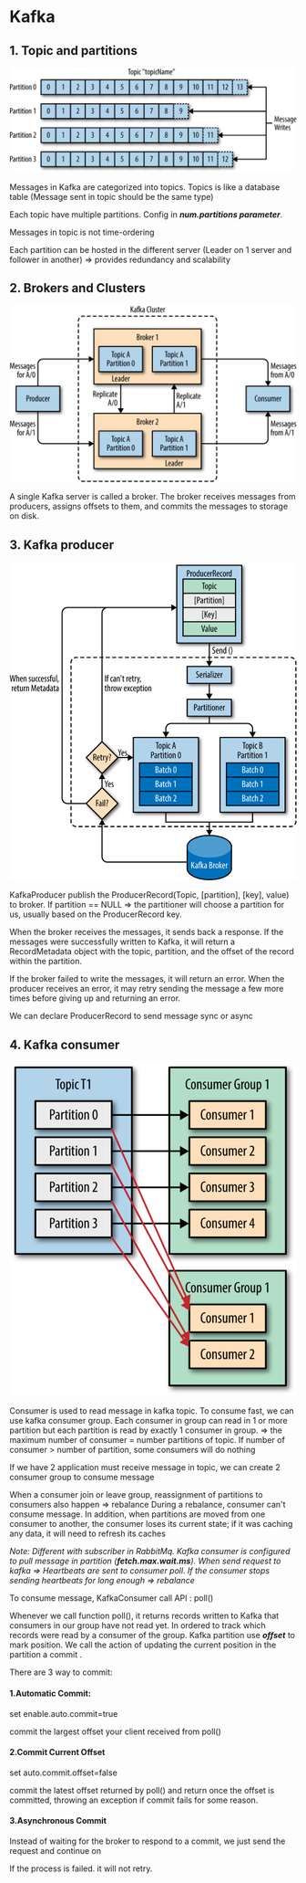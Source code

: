 # Kafka

## 1. Topic and partitions

![](image/kafka-topic-partititons.png)

Messages in Kafka are categorized into topics. Topics is like a database table (Message sent in topic should be the same type)

Each topic have multiple partitions. Config in <i><b>num.partitions parameter</b></i>. 

Messages in topic is not time-ordering

Each partition can be hosted in the different server (Leader on 1 server and follower in another) => provides redundancy
and scalability

## 2. Brokers and Clusters

![](image/kafka-cluster.png)

A single Kafka server is called a broker. The broker receives messages from producers,
assigns offsets to them, and commits the messages to storage on disk.


## 3. Kafka producer

![](image/kafka-producer.png)

KafkaProducer publish the ProducerRecord(Topic, [partition], [key], value) to broker.
If partition == NULL => the partitioner will choose a partition for us, usually based
on the ProducerRecord key.

When the broker receives the messages, it sends back a response. If the messages  were successfully written to Kafka, it will return a RecordMetadata object with the topic, partition, and the offset of the record within the partition.

If the broker failed to write the messages, it will return an error. When the producer receives an error, it  may retry sending the message a few more times before giving up and returning an  error.

We can declare ProducerRecord to send message sync or async

## 4. Kafka consumer

![](image/kafka-consumer.png)

Consumer is used to read message in kafka topic. 
To consume fast, we can use kafka consumer group. 
Each consumer in group can read in 1 or more partition but each partition is read by exactly 1 consumer in group.
=> the maximum number of consumer = number partitions of topic.
If number of consumer > number of partition, some consumers will do nothing

If we have 2 application must receive message in topic, we can create 2 consumer group to consume message

When a consumer join or leave group, reassignment of partitions to consumers also happen => rebalance
During a rebalance, consumer can't consume message. In addition, when partitions are moved from one consumer to another, the consumer loses its current state; if it was caching any data, it will need to refresh its caches 

<i>Note: Different with subscriber in RabbitMq. Kafka consumer is configured to pull message in partition (<b>fetch.max.wait.ms</b>). When send request to kafka => Heartbeats are sent to consumer poll.
If the consumer stops sending heartbeats for long enough => rebalance </i>


To consume message, KafkaConsumer call API : poll()

Whenever we call function poll(), it returns records written to Kafka that consumers in our group have not read yet.
In ordered to track which records were read by a consumer of the group. Kafka partition use <i><b>offset</b></i> to mark position.
We call the action of updating the current position in the partition a commit .

There are 3 way to commit:
#### 1.Automatic Commit:

set enable.auto.commit=true

commit the largest offset your client received from poll()

#### 2.Commit Current Offset

set auto.commit.offset=false

commit the latest offset returned by poll() and  return once the offset is committed, throwing an exception if commit fails for some  reason.

#### 3.Asynchronous Commit

Instead of waiting for the broker to respond to a commit, we just send the request and continue on

If the process is failed. it will not retry.

